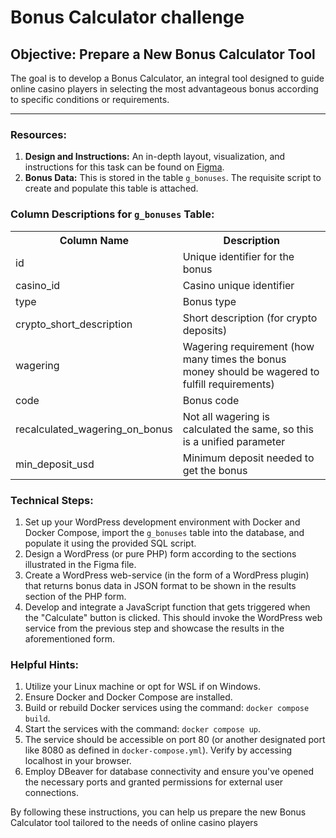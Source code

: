 <!DOCTYPE html>
<html lang="en">

<h1>Bonus Calculator challenge</h1>
<h2>Objective: Prepare a New Bonus Calculator Tool</h2>
<p>The goal is to develop a Bonus Calculator, an integral tool designed to guide online casino players in selecting the most advantageous bonus according to specific conditions or requirements.</p>
<hr>

<h3>Resources:</h3>
<ol>
    <li><strong>Design and Instructions:</strong> An in-depth layout, visualization, and instructions for this task can be found on <a href="https://www.figma.com/file/LJ03WKi5RjP40BlqP8NcKn/Task?type=design&node-id=0%3A1&mode=design&t=wFlzcBIjNnM05URD-1">Figma</a>.</li>
    <li><strong>Bonus Data:</strong> This is stored in the table <code>g_bonuses</code>. The requisite script to create and populate this table is attached.</li>
</ol>

<h3>Column Descriptions for <code>g_bonuses</code> Table:</h3>
<table>
    <tr>
        <th>Column Name</th>
        <th>Description</th>
    </tr>
    <tr>
        <td>id</td>
        <td>Unique identifier for the bonus</td>
    </tr>
    <tr>
        <td>casino_id</td>
        <td>Casino unique identifier</td>
    </tr>
    <tr>
        <td>type</td>
        <td>Bonus type</td>
    </tr>
    <tr>
        <td>crypto_short_description</td>
        <td>Short description (for crypto deposits)</td>
    </tr>
    <tr>
        <td>wagering</td>
        <td>Wagering requirement (how many times the bonus money should be wagered to fulfill requirements)</td>
    </tr>
    <tr>
        <td>code</td>
        <td>Bonus code</td>
    </tr>
    <tr>
        <td>recalculated_wagering_on_bonus</td>
        <td>Not all wagering is calculated the same, so this is a unified parameter</td>
    </tr>
    <tr>
        <td>min_deposit_usd</td>
        <td>Minimum deposit needed to get the bonus</td>
    </tr>
</table>
    <h3>Technical Steps:</h3>
    <ol>
        <li>Set up your WordPress development environment with Docker and Docker Compose, import the <code>g_bonuses</code> table into the database, and populate it using the provided SQL script.</li>
        <li>Design a WordPress (or pure PHP) form according to the sections illustrated in the Figma file.</li>
        <li>Create a WordPress web-service (in the form of a WordPress plugin) that returns bonus data in JSON format to be shown in the results section of the PHP form.</li>
        <li>Develop and integrate a JavaScript function that gets triggered when the "Calculate" button is clicked. This should invoke the WordPress web service from the previous step and showcase the results in the aforementioned form.</li>
    </ol>
<p>
    <h3>Helpful Hints:</h3>
    <ol>
        <li>Utilize your Linux machine or opt for WSL if on Windows.</li>
        <li>Ensure Docker and Docker Compose are installed.</li>
        <li>Build or rebuild Docker services using the command: <code>docker compose build</code>.</li>
        <li>Start the services with the command: <code>docker compose up</code>.</li>
        <li>The service should be accessible on port 80 (or another designated port like 8080 as defined in <code>docker-compose.yml</code>). Verify by accessing localhost in your browser.</li>
        <li>Employ DBeaver for database connectivity and ensure you've opened the necessary ports and granted permissions for external user connections.</li>
    </ol>

<p>By following these instructions, you can help us prepare the new Bonus Calculator tool tailored to the needs of online casino players
